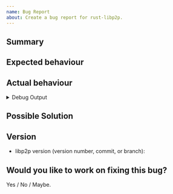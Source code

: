 ```yaml
---
name: Bug Report
about: Create a bug report for rust-libp2p.
---
```


<!-- Thank you for filing a bug report! -->

<!-- For security related issues please reach out to security@ipfs.io. Please do not file a public issue on GitHub. -->

## Summary

<!--
Please provide a short summary of the bug, along with any information you feel relevant to replicate the bug.
-->

## Expected behaviour

<!-- Describe what you expect to happen.-->

## Actual behaviour

<!-- Describe what actually happens.-->

<!--
Include debug output in the code block by setting `RUST_LOG=debug` in your environment.
-->
<details><summary>Debug Output</summary>
<p>

```
<output>
```
</p>
</details>

## Possible Solution
<!--- Not obligatory, but suggest a fix/reason for the bug, or ideas how to implement the addition or change. -->

## Version
<!--
Which version of libp2p are you using?
-->

- libp2p version (version number, commit, or branch):


## Would you like to work on fixing this bug?

<!--Any contribution towards fixing the bug is greatly appreciated.
We are more than happy to provide help on the process.-->

Yes / No / Maybe.
